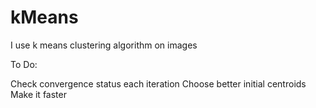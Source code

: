 # kMeans
I use k means clustering algorithm on images


To Do:

Check convergence status each iteration
Choose better initial centroids
Make it faster